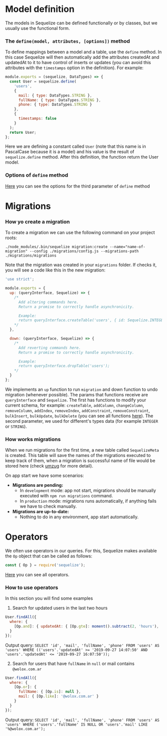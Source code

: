 # Model definition

The models in Sequelize can be defined functionally or by classes, but we usually use the functional form.

### The `define(model, attributes, [options])` method

To define mappings between a model and a table, use the `define` method. In this case Sequelize will then automatically add the attributes createdAt and updatedAt to it to have control of inserts or updates (you can avoid this attributes with the `timestamps` option in the definition).
For example:

```javascript
module.exports = (sequelize, DataTypes) => {
  const User = sequelize.define(
    'users',
    {
      mail: { type: DataTypes.STRING },
      fullName: { type: DataTypes.STRING },
      phone: { type: DataTypes.STRING }
    },
    {
      timestamps: false
    }
  );
  return User;
};
```

Here we are defining a constant called `User` (note that this name is in PascalCase because it is a model) and his value is the result of `sequelize.define` method. After this definition, the function return the User model.

### Options of `define` method

[Here](https://sequelize.readthedocs.io/en/2.0/docs/models-definition/#configuration) you can see the options for the third parameter of `define` method

# Migrations

### How yo create a migration

To create a migration we can use the following command on your project roots:

`./node_modules/.bin/sequelize migration:create --name="name-of-migration" --config ./migrations/config.js --migrations-path ./migrations/migrations`

Note that the migration was created in your `migrations` folder. If checks it, you will see a code like this in the new migration:

```javascript
'use strict';

module.exports = {
  up: (queryInterface, Sequelize) => {
    /*
      Add altering commands here.
      Return a promise to correctly handle asynchronicity.

      Example:
      return queryInterface.createTable('users', { id: Sequelize.INTEGER });
    */
  },

  down: (queryInterface, Sequelize) => {
    /*
      Add reverting commands here.
      Return a promise to correctly handle asynchronicity.

      Example:
      return queryInterface.dropTable('users');
    */
  }
};
```

We implements an `up` function to run `migration` and down function to undo migration (whenever possible).
The params that functions receive are `queryInterface` and `Sequelize`. The first has functions to modify your current schema, for example: `createTable`, `addColumn`, `changeColumn`, `removeColumn`, `addIndex`, `removeIndex`, `addConstraint`, `removeConstraint`, `bulkInsert`, `bulkUpdate`, `bulkDelete` (you can see all functions [here](https://sequelize.org/master/class/lib/query-interface.js~QueryInterface.html)). The second parameter, we used for different's types data (for example `INTEGER` or `STRING`).

### How works migrations

When we run migrations for the first time, a new table called `SequelizeMeta` is created. This table will save the names of the migrations executed to keep track of them, when a migration is successful name of file would be stored here (check [umzug](https://github.com/sequelize/umzug) for more detail).

On app start we have some scenarios:

- **Migrations are pending:**
  - In `development` mode: app not start, migrations should be manually executed with `npm run migrations` command.
  - In `production` mode: migrations runs automatically, if anything fails we have to check manually.
- **Migrations are up-to-date:**
  - Nothing to do in any environment, app start automatically.

# Operators

We often use operators in our queries. For this, Sequelize makes available the `Op` object that can be called as follows:

```javascript
const { Op } = require('sequelize');
```

[Here](https://sequelize.org/master/manual/querying.html#operators) you can see all operators.

### How to use operators

In this section you will find some examples

1. Search for updated users in the last two hours

```javascript
User.findAll({
  where: {
    [Op.and]: { updatedAt: { [Op.gte]: moment().subtract(2, 'hours'), [Op.lte]: moment() } }
  }
});
```

Output query: `SELECT 'id', 'mail', 'fullName', 'phone' FROM 'users' AS 'users' WHERE (('users'.'updatedAt' >= '2019-09-27 14:07:50' AND 'users'.'updatedAt' <= '2019-09-27 16:07:50'));`

2. Search for users that have `fullName` in `null` or mail contains `@wolox.com.ar`

```javascript
User.findAll({
  where: {
    [Op.or]: {
      fullName: { [Op.is]: null },
      mail: { [Op.like]: '@wolox.com.ar' }
    }
  }
});
```

Output query: `SELECT 'id', 'mail', 'fullName', 'phone' FROM 'users' AS 'users' WHERE ('users'.'fullName' IS NULL OR 'users'.'mail' LIKE '%@wolox.com.ar');`
